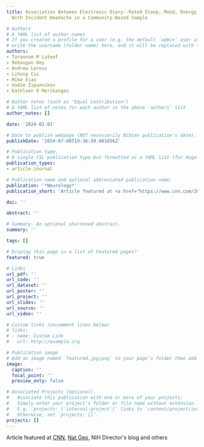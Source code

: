 ```yaml
---
title: Association Between Electronic Diary--Rated Sleep, Mood, Energy, and Stress
  With Incident Headache in a Community-Based Sample

# Authors
# A YAML list of author names
# If you created a profile for a user (e.g. the default `admin` user at `content/authors/admin/`), 
# write the username (folder name) here, and it will be replaced with their full name and linked to their profile.
authors:
- Tarannum M Lateef
- Debangan Dey
- Andrew Leroux
- Lihong Cui
- Mike Xiao
- Vadim Zipunnikov
- Kathleen R Merikangas

# Author notes (such as 'Equal Contribution')
# A YAML list of notes for each author in the above `authors` list
author_notes: []

date: '2024-01-01'

# Date to publish webpage (NOT necessarily Bibtex publication's date).
publishDate: '2024-07-08T19:36:59.601656Z'

# Publication type.
# A single CSL publication type but formatted as a YAML list (for Hugo requirements).
publication_types:
- article-journal

# Publication name and optional abbreviated publication name.
publication: '*Neurology*'
publication_short: 'Article featured at <a href="https://www.cnn.com/2024/01/24/health/migraine-predict-study-wellness/index.html" target="_blank">CNN</a>, <a href="https://www.nationalgeographic.com/premium/article/migraine-prediction-mood-energy-sleep-stress" target="_blank">Nat Geo</a>, NIH Director's blog and others'

doi: ''

abstract: ''

# Summary. An optional shortened abstract.
summary: ''

tags: []

# Display this page in a list of Featured pages?
featured: true

# Links
url_pdf: ''
url_code: ''
url_dataset: ''
url_poster: ''
url_project: ''
url_slides: ''
url_source: ''
url_video: ''

# Custom links (uncomment lines below)
# links:
# - name: Custom Link
#   url: http://example.org

# Publication image
# Add an image named `featured.jpg/png` to your page's folder then add a caption below.
image:
  caption: ''
  focal_point: ''
  preview_only: false

# Associated Projects (optional).
#   Associate this publication with one or more of your projects.
#   Simply enter your project's folder or file name without extension.
#   E.g. `projects: ['internal-project']` links to `content/project/internal-project/index.md`.
#   Otherwise, set `projects: []`.
projects: []
---
```


Article featured at <a href="https://www.cnn.com/2024/01/24/health/migraine-predict-study-wellness/index.html" target="_blank">CNN</a>, <a href="https://www.nationalgeographic.com/premium/article/migraine-prediction-mood-energy-sleep-stress" target="_blank">Nat Geo</a>, NIH Director's blog and others
